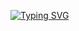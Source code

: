 
[![Typing SVG](https://readme-typing-svg.herokuapp.com?color=%23B538F7&size=32&center=true&vCenter=true&width=800&height=100&lines=Hi+There!+I'm+Mohammed+Muzakkir)](https://git.io/typing-svg)
<!--
**mmusk/mmusk** is a ✨ _special_ ✨ repository because its `README.md` (this file) appears on your GitHub profile.

Here are some ideas to get you started:

- 🔭 I’m currently working on ...
- 🌱 I’m currently learning ...
- 👯 I’m looking to collaborate on ...
- 🤔 I’m looking for help with ...
- 💬 Ask me about ...
- 📫 How to reach me: ...
- 😄 Pronouns: ...
- ⚡ Fun fact: ...
-->
